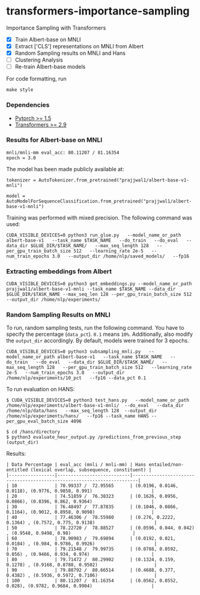 # transformers-importance-sampling
Importance Sampling with Transformers

- [x] Train Albert-base on MNLI
- [x] Extract ['CLS'] representations on MNLI from Albert
- [x] Random Sampling results on MNLI and Hans
- [ ] Clustering Analysis
- [ ] Re-train Albert-base models

For code formatting, run
```
make style
```

### Dependencies
- [Pytorch >= 1.5](https://github.com/pytorch/pytorch)
- [Transformers >= 2.9](https://github.com/huggingface/transformers)

### Results for Albert-base on MNLI
```
mnli/mnli-mm eval_acc: 80.11207 / 81.16354
epoch = 3.0
```
The model has been made publicly available at:
```
tokenizer = AutoTokenizer.from_pretrained("prajjwal1/albert-base-v1-mnli")

model = AutoModelForSequenceClassification.from_pretrained("prajjwal1/albert-base-v1-mnli")
```
Training was performed with mixed precision. The following command was used:
```
CUDA_VISIBLE_DEVICES=0 python3 run_glue.py   --model_name_or_path albert-base-v1   --task_name $TASK_NAME   --do_train   --do_eval   --data_dir $GLUE_DIR/$TASK_NAME/   --max_seq_length 128   --per_gpu_train_batch_size 512   --learning_rate 2e-5   --num_train_epochs 3.0   --output_dir /home/nlp/saved_models/   --fp16
```

### Extracting embeddings from Albert
```
CUDA_VISIBLE_DEVICES=0 python3 get_embeddings.py --model_name_or_path prajjwal1/albert-base-v1-mnli --task_name $TASK_NAME --data_dir $GLUE_DIR/$TASK_NAME --max_seq_len 128 --per_gpu_train_batch_size 512 --output_dir /home/nlp/experiments/
```

### Random Sampling Results on MNLI

To run, random sampling tests, run the following command. You have to specify the percentage (`data_pct`). `0.1` means `10%`.
Additionally, also modify the `output_dir` accordingly. By default, models were trained for 3 epochs.

```
CUDA_VISIBLE_DEVICES=0 python3 subsampling_mnli.py   --model_name_or_path albert-base-v1   --task_name $TASK_NAME   --do_train   --do_eval   --data_dir $GLUE_DIR/$TASK_NAME/   --max_seq_length 128   --per_gpu_train_batch_size 512   --learning_rate 2e-5   --num_train_epochs 3.0   --output_dir /home/nlp/experiments/10_pct   --fp16 --data_pct 0.1
```

To run evaluation on HANS:
```
$ CUDA_VISIBLE_DEVICES=0 python3 test_hans.py   --model_name_or_path /home/nlp/experiments/albert-base-v1-mnli/  --do_eval   --data_dir /home/nlp/data/hans   --max_seq_length 128  --output_dir /home/nlp/experiments/hans/   --fp16 --task_name HANS --per_gpu_eval_batch_size 4096

$ cd /hans/directory
$ python3 evaluate_heur_output.py /predictions_from_previous_step (output_dir)
```


Results:
```
| Data Percentage | eval_acc (mnli / mnli-mm) | Hans entailed/non-entitled (lexical overlap, subsequence, constituent) |
|-----------------|---------------------------|------------------------------------------------------------------------|
| 10              | 70.99337 /  72.95565      | (0.0196, 0.0146, 0.0118), (0.9776, 0.9858, 0.991)                      |
| 20              | 74.51859 /  76.38323      | (0.1626, 0.0956, 0.0866), (0.8396, 0.862, 0.9364)                      |
| 30              | 76.48497 /  77.87835      | (0.1046, 0.0866, 0.1164), (0.9012, 0.8958, 0.9098)                     |
| 40              | 77.46306 /  78.55980      | (0.276, 0.2222, 0.1364) , (0.7572, 0.775, 0.9138)                      |
| 50              | 78.22720 /  78.88527      | (0.0596, 0.044, 0.042)  , (0.9548, 0.9498, 0.98)                       |
| 60              | 78.90983 /  79.69894      | (0.0192, 0.021, 0.0184) , (0.984, 0.9786, 0.9926)                      |
| 70              | 79.21548 /  79.99735      | (0.0788, 0.0592, 0.056) , (0.9466, 0.934, 0.974)                       | 
| 80              | 79.71472 /  80.29902      | (0.1324, 0.159, 0.1278) , (0.9168, 0.8788, 0.9502)                     |
| 90              | 79.88792 /  80.66514      | (0.4688, 0.377, 0.4382) , (0.5936, 0.5972, 0.7106)                     |
| 100             | 80.11207 /  81.16354      | (0.0562, 0.0552, 0.028), (0.9782, 0.9684, 0.9904)                      |
```